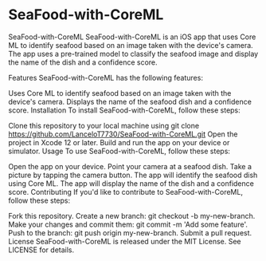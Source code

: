# SeaFood-with-CoreML
SeaFood-with-CoreML
SeaFood-with-CoreML is an iOS app that uses Core ML to identify seafood based on an image taken with the device's camera. The app uses a pre-trained model to classify the seafood image and display the name of the dish and a confidence score.

Features
SeaFood-with-CoreML has the following features:

Uses Core ML to identify seafood based on an image taken with the device's camera.
Displays the name of the seafood dish and a confidence score.
Installation
To install SeaFood-with-CoreML, follow these steps:

Clone this repository to your local machine using git clone https://github.com/LanceloT7730/SeaFood-with-CoreML.git
Open the project in Xcode 12 or later.
Build and run the app on your device or simulator.
Usage
To use SeaFood-with-CoreML, follow these steps:

Open the app on your device.
Point your camera at a seafood dish.
Take a picture by tapping the camera button.
The app will identify the seafood dish using Core ML.
The app will display the name of the dish and a confidence score.
Contributing
If you'd like to contribute to SeaFood-with-CoreML, follow these steps:

Fork this repository.
Create a new branch: git checkout -b my-new-branch.
Make your changes and commit them: git commit -m 'Add some feature'.
Push to the branch: git push origin my-new-branch.
Submit a pull request.
License
SeaFood-with-CoreML is released under the MIT License. See LICENSE for details.
